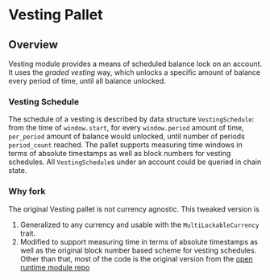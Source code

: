 # Vesting Pallet

## Overview

Vesting module provides a means of scheduled balance lock on an account. It uses the *graded vesting* way, which unlocks a specific amount of balance every period of time, until all balance unlocked.

### Vesting Schedule

The schedule of a vesting is described by data structure `VestingSchedule`: from the time of `window.start`, for every `window.period` amount of time, `per_period` amount of balance would unlocked, until number of periods `period_count` reached. The pallet supports measuring time windows in terms of absolute timestamps as well as block numbers for vesting schedules. All `VestingSchedule`s under an account could be queried in chain state.

### Why fork

The original Vesting pallet is not currency agnostic. This tweaked version is 
1. Generalized to any currency and usable with the `MultiLockableCurrency` trait. 
2. Modified to support measuring time in terms of absolute timestamps as well as the original block number based scheme for vesting schedules.
Other than that, most of the code is the original version from the [open runtime module repo](https://github.com/open-web3-stack/open-runtime-module-library/blob/1f520348f31b5e94b8a5dd7f8e6b8ec359df4177/vesting/README.md)
